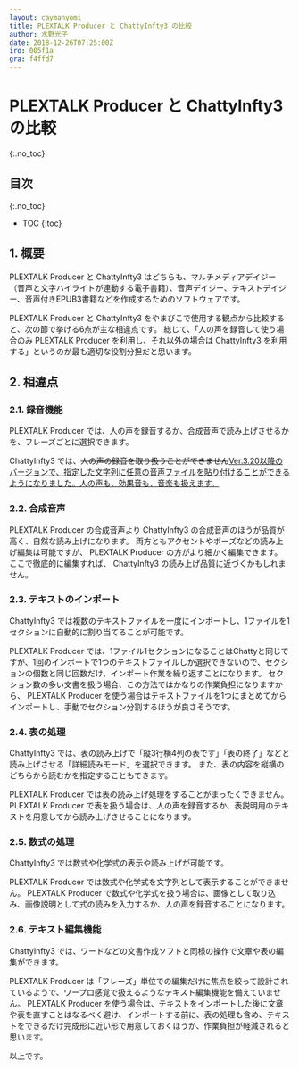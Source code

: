 ```yaml
---
layout: caymanyomi
title: PLEXTALK Producer と ChattyInfty3 の比較
author: 水野光子
date: 2018-12-26T07:25:00Z
iro: 005f1a
gra: f4ffd7
---
```


# PLEXTALK Producer と ChattyInfty3 の比較
{:.no_toc}

## 目次
{:.no_toc}

* TOC
{:toc}

## 1. 概要

 PLEXTALK Producer と ChattyInfty3 はどちらも、マルチメディアデイジー（音声と文字ハイライトが連動する電子書籍）、音声デイジー、テキストデイジー、音声付きEPUB3書籍などを作成するためのソフトウェアです。 

 PLEXTALK Producer と ChattyInfty3 をやまびこで使用する観点から比較すると、次の節で挙げる6点が主な相違点です。 総じて、「人の声を録音して使う場合のみ PLEXTALK Producer を利用し、それ以外の場合は ChattyInfty3 を利用する」というのが最も適切な役割分担だと思います。 

## 2. 相違点

### 2.1. 録音機能

 PLEXTALK Producer では、人の声を録音するか、合成音声で読み上げさせるかを、フレーズごとに選択できます。 
 
 ChattyInfty3 では、~~人の声の録音を取り扱うことができません~~[Ver.3.20以降のバージョンで、指定した文字列に任意の音声ファイルを貼り付けることができるようになりました。人の声も、効果音も、音楽も扱えます。](http://www.sciaccess.net/jp/ChattyInfty/index.html#InputSound) 

### 2.2. 合成音声

 PLEXTALK Producer の合成音声より ChattyInfty3 の合成音声のほうが品質が高く、自然な読み上げになります。 両方ともアクセントやポーズなどの読み上げ編集は可能ですが、 PLEXTALK Producer の方がより細かく編集できます。 ここで徹底的に編集すれば、 ChattyInfty3 の読み上げ品質に近づくかもしれません。 

### 2.3. テキストのインポート

 ChattyInfty3 では複数のテキストファイルを一度にインポートし、1ファイルを1セクションに自動的に割り当てることが可能です。 
 
 PLEXTALK Producer では、1ファイル1セクションになることはChattyと同じですが、1回のインポートで1つのテキストファイルしか選択できないので、セクションの個数と同じ回数だけ、インポート作業を繰り返すことになります。 セクション数の多い文書を扱う場合、この方法ではかなりの作業負担になりますから、 PLEXTALK Producer を使う場合はテキストファイルを1つにまとめてからインポートし、手動でセクション分割するほうが良さそうです。 

### 2.4. 表の処理

 ChattyInfty3 では、表の読み上げで「縦3行横4列の表です」「表の終了」などと読み上げさせる「詳細読みモード」を選択できます。 また、表の内容を縦横のどちらから読むかを指定することもできます。 
 
 PLEXTALK Producer では表の読み上げ処理をすることがまったくできません。 PLEXTALK Producer で表を扱う場合は、人の声を録音するか、表説明用のテキストを用意してから読み上げさせることになります。 

### 2.5. 数式の処理

 ChattyInfty3 では数式や化学式の表示や読み上げが可能です。 
 
 PLEXTALK Producer では数式や化学式を文字列として表示することができません。 PLEXTALK Producer で数式や化学式を扱う場合は、画像として取り込み、画像説明として式の読みを入力するか、人の声を録音することになります。 

### 2.6. テキスト編集機能

 ChattyInfty3 では、ワードなどの文書作成ソフトと同様の操作で文章や表の編集ができます。
 
 PLEXTALK Producer は「フレーズ」単位での編集だけに焦点を絞って設計されているようで、ワープロ感覚で扱えるようなテキスト編集機能を備えていません。 PLEXTALK Producer を使う場合は、テキストをインポートした後に文章や表を直すことはなるべく避け、インポートする前に、表の処理も含め、テキストをできるだけ完成形に近い形で用意しておくほうが、作業負担が軽減されると思います。 


以上です。


